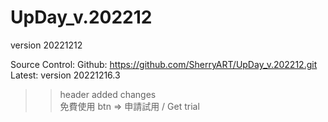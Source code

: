 # UpDay_v.202212
version 20221212

Source Control:
Github: https://github.com/SherryART/UpDay_v.202212.git
Latest: version 20221216.3
>> header added changes  
免費使用 btn => 申請試用 / Get trial